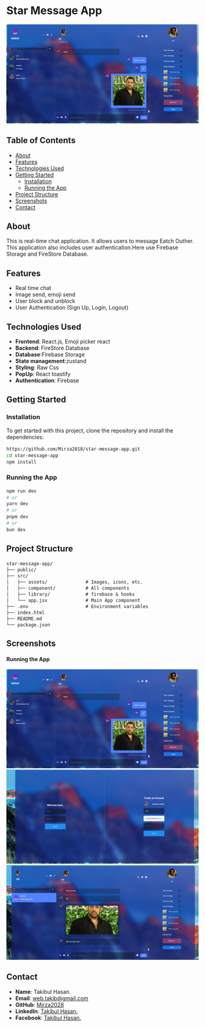 # **Star Message App**

![Logo](/public/h1.png) 



## **Table of Contents**

- [About](#about)
- [Features](#features)
- [Technologies Used](#technologies-used)
- [Getting Started](#getting-started)
  - [Installation](#installation)
  - [Running the App](#running-the-app)
- [Project Structure](#project-structure)
- [Screenshots](#screenshots)
- [Contact](#contact)

## **About**

This is real-time chat application. It allows users to message Eatch Outher. This application also includes user authentication.Here use Firebase Storage and FireStore Database.

## **Features**

- Real time chat 
- Image send, emoji send
- User block and unblock
- User Authentication (Sign Up, Login, Logout)


## **Technologies Used**

- **Frontend**: React.js, Emoji picker react 
- **Backend**: FireStore Database
- **Database**:Firebase Storage
- **State management**:zustand
- **Styling**: Raw Css
- **PopUp**: React toastify
- **Authentication**: Firebase

## **Getting Started**

### **Installation**

To get started with this project, clone the repository and install the dependencies:

```bash
https://github.com/Mirza2018/star-message-app.git
cd star-message-app
npm install
```

### **Running the App**
```bash
npm run dev
# or
yarn dev
# or
pnpm dev
# or
bun dev
```

## **Project Structure**

```plaintext
star-message-app/
├── public/
├── src/
│   ├── assets/              # Images, icons, etc.
│   ├── component/           # All components 
│   ├── library/             # firebase & hooks
│   └── app.jsx              # Main App component
├── .env                     # Environment variables
├── index.html         
├── README.md       
└── package.json
```



## **Screenshots**

#### **Running the App**
![Home Page 1](/public/h1.png) 
![Home Page 2](/public/h2.png) 
![Home Page 3](/public/h3.png) 







## **Contact**





- **Name**: Takibul Hasan.
- **Email**: [web.takib@gmail.com](https://mail.google.com/mail/u/0/?fs=1&to=web.takib@gmail.com&tf=cm)
- **GitHub**: [Mirza2028](https://github.com/Mirza2018)
- **LinkedIn**: [Takibul Hasan.](https://www.linkedin.com/in/takibul-hasan-619389242/)
- **Facebook**: [Takibul Hasan.](https://www.facebook.com/takibul.hassan.56)
